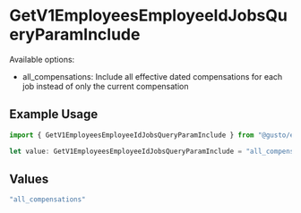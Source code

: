 # GetV1EmployeesEmployeeIdJobsQueryParamInclude

Available options:
- all_compensations: Include all effective dated compensations for each job instead of only the current compensation

## Example Usage

```typescript
import { GetV1EmployeesEmployeeIdJobsQueryParamInclude } from "@gusto/embedded-api/models/operations";

let value: GetV1EmployeesEmployeeIdJobsQueryParamInclude = "all_compensations";
```

## Values

```typescript
"all_compensations"
```